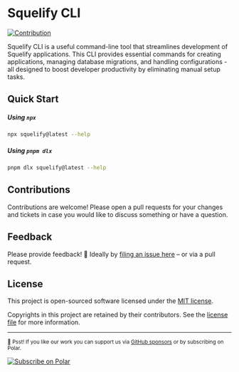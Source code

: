 # Squelify CLI

[![Contribution](https://badgen.net/badge/icon/Contributions%20Welcome?icon=bitcoin-lightning&label&color=black&labelColor=black)][contribution]

Squelify CLI is a useful command-line tool that streamlines development of Squelify
applications. This CLI provides essential commands for creating applications, managing
database migrations, and handling configurations - all designed to boost developer
productivity by eliminating manual setup tasks.

## Quick Start

##### Using `npx`

```sh
npx squelify@latest --help
```

##### Using `pnpm dlx`

```sh
pnpm dlx squelify@latest --help
```

## Contributions

Contributions are welcome! Please open a pull requests for your changes and tickets
in case you would like to discuss something or have a question.

## Feedback

Please provide feedback! 🤗 Ideally by [filing an issue here](https://github.com/squelify/squelify-cli/issues) – or via a pull request.

## License

This project is open-sourced software licensed under the [MIT license][license-mit].

Copyrights in this project are retained by their contributors.
See the [license file](./LICENSE) for more information.

---

<sub>🤫 Psst! If you like our work you can support us via [GitHub sponsors][github-sponsors] or by subscribing on Polar.</sub>

<a href="https://polar.sh/squelify" target="_blank" rel="noopener noreferrer">
  <picture>
    <source media="(prefers-color-scheme: dark)"
      srcset="https://polar.sh/embed/subscribe.svg?org=squelify&label=Subscribe&darkmode"><img
      alt="Subscribe on Polar" src="https://polar.sh/embed/subscribe.svg?org=squelify&label=Subscribe">
  </picture>
</a>

<!-- link reference definition -->
[contribution]: https://github.com/squelify/squelify-cli/pulse
[github-sponsors]: https://github.com/sponsors/squelify
[license-mit]: https://choosealicense.com/licenses/mit/
